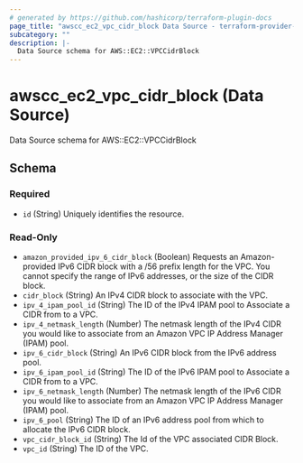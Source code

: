 ```yaml
---
# generated by https://github.com/hashicorp/terraform-plugin-docs
page_title: "awscc_ec2_vpc_cidr_block Data Source - terraform-provider-awscc"
subcategory: ""
description: |-
  Data Source schema for AWS::EC2::VPCCidrBlock
---
```


# awscc_ec2_vpc_cidr_block (Data Source)

Data Source schema for AWS::EC2::VPCCidrBlock



<!-- schema generated by tfplugindocs -->
## Schema

### Required

- `id` (String) Uniquely identifies the resource.

### Read-Only

- `amazon_provided_ipv_6_cidr_block` (Boolean) Requests an Amazon-provided IPv6 CIDR block with a /56 prefix length for the VPC. You cannot specify the range of IPv6 addresses, or the size of the CIDR block.
- `cidr_block` (String) An IPv4 CIDR block to associate with the VPC.
- `ipv_4_ipam_pool_id` (String) The ID of the IPv4 IPAM pool to Associate a CIDR from to a VPC.
- `ipv_4_netmask_length` (Number) The netmask length of the IPv4 CIDR you would like to associate from an Amazon VPC IP Address Manager (IPAM) pool.
- `ipv_6_cidr_block` (String) An IPv6 CIDR block from the IPv6 address pool.
- `ipv_6_ipam_pool_id` (String) The ID of the IPv6 IPAM pool to Associate a CIDR from to a VPC.
- `ipv_6_netmask_length` (Number) The netmask length of the IPv6 CIDR you would like to associate from an Amazon VPC IP Address Manager (IPAM) pool.
- `ipv_6_pool` (String) The ID of an IPv6 address pool from which to allocate the IPv6 CIDR block.
- `vpc_cidr_block_id` (String) The Id of the VPC associated CIDR Block.
- `vpc_id` (String) The ID of the VPC.
